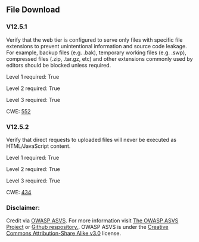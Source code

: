##  File Download

### V12.5.1

Verify that the web tier is configured to serve only files with specific file extensions to prevent unintentional information and source code leakage. For example, backup files (e.g. .bak), temporary working files (e.g. .swp), compressed files (.zip, .tar.gz, etc) and other extensions commonly used by editors should be blocked unless required.

Level 1 required: True

Level 2 required: True

Level 3 required: True

CWE: [552](https://cwe.mitre.org/data/definitions/552)

### V12.5.2

Verify that direct requests to uploaded files will never be executed as HTML/JavaScript content.

Level 1 required: True

Level 2 required: True

Level 3 required: True

CWE: [434](https://cwe.mitre.org/data/definitions/434)



### Disclaimer:

Credit via [OWASP ASVS](https://owasp.org/www-project-application-security-verification-standard/). For more information visit [The OWASP ASVS Project](https://owasp.org/www-project-application-security-verification-standard/) or [Github respository.](https://github.com/OWASP/ASVS). OWASP ASVS is under the [Creative Commons Attribution-Share Alike v3.0](https://creativecommons.org/licenses/by-sa/3.0/) license.
